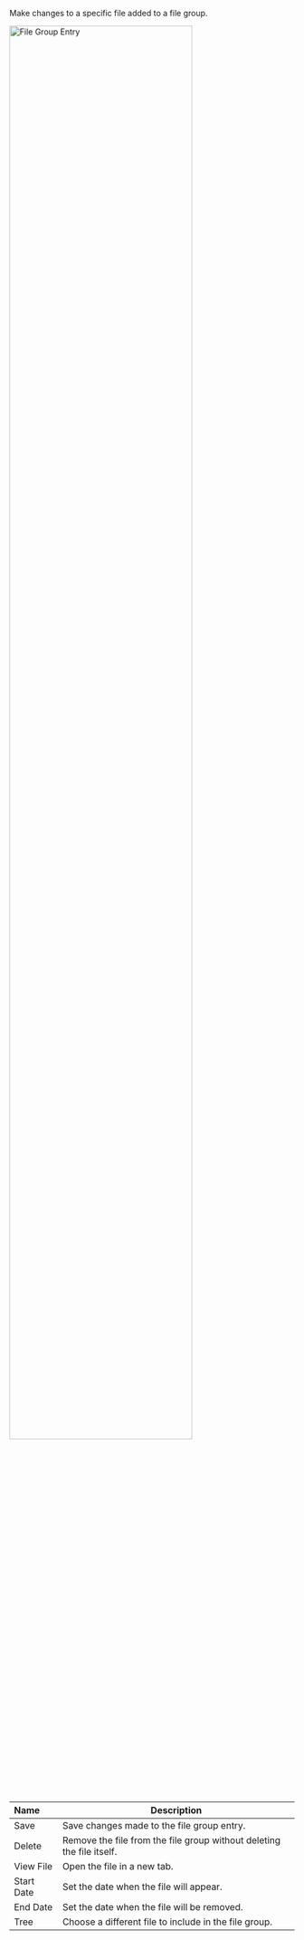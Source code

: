 Make changes to a specific file added to a file group.

<p><img src="/static/images/file-group/file-group-entry.jpg" alt="File Group Entry" style="width: 80%;"></p>

**Name** | **Description**
:--- | ---
Save | Save changes made to the file group entry.
Delete | Remove the file from the file group without deleting the file itself.
View File | Open the file in a new tab.
Start Date | Set the date when the file will appear.
End Date | Set the date when the file will be removed.
Tree | Choose a different file to include in the file group.